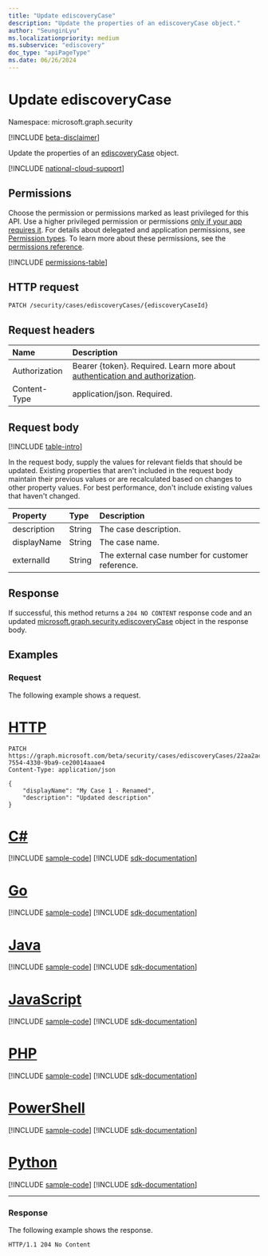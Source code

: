 ```yaml
---
title: "Update ediscoveryCase"
description: "Update the properties of an ediscoveryCase object."
author: "SeunginLyu"
ms.localizationpriority: medium
ms.subservice: "ediscovery"
doc_type: "apiPageType"
ms.date: 06/26/2024
---
```


# Update ediscoveryCase
Namespace: microsoft.graph.security

[!INCLUDE [beta-disclaimer](../../includes/beta-disclaimer.md)]

Update the properties of an [ediscoveryCase](../resources/security-ediscoverycase.md) object.

[!INCLUDE [national-cloud-support](../../includes/global-us.md)]

## Permissions
Choose the permission or permissions marked as least privileged for this API. Use a higher privileged permission or permissions [only if your app requires it](/graph/permissions-overview#best-practices-for-using-microsoft-graph-permissions). For details about delegated and application permissions, see [Permission types](/graph/permissions-overview#permission-types). To learn more about these permissions, see the [permissions reference](/graph/permissions-reference).

<!-- { "blockType": "permissions", "name": "security_ediscoverycase_update" } -->
[!INCLUDE [permissions-table](../includes/permissions/security-ediscoverycase-update-permissions.md)]

## HTTP request

<!-- {
  "blockType": "ignored"
}
-->
```http
PATCH /security/cases/ediscoveryCases/{ediscoveryCaseId}
```

## Request headers
|Name|Description|
|:---|:---|
|Authorization|Bearer {token}. Required. Learn more about [authentication and authorization](/graph/auth/auth-concepts).|
|Content-Type|application/json. Required.|

## Request body
[!INCLUDE [table-intro](../../includes/update-property-table-intro.md)]

In the request body, supply the values for relevant fields that should be updated. Existing properties that aren't included in the request body maintain their previous values or are recalculated based on changes to other property values. For best performance, don't include existing values that haven't changed.

| Property     | Type        | Description |
|:-------------|:------------|:------------|
|description|String|The case description.|
|displayName|String|The case name.|
|externalId|String|The external case number for customer reference.|

## Response

If successful, this method returns a `204 NO CONTENT` response code and an updated [microsoft.graph.security.ediscoveryCase](../resources/security-ediscoverycase.md) object in the response body.

## Examples

### Request
The following example shows a request.

# [HTTP](#tab/http)
<!-- {
  "blockType": "request",
  "name": "update_ediscoverycase"
}
-->
```http
PATCH https://graph.microsoft.com/beta/security/cases/ediscoveryCases/22aa2acd-7554-4330-9ba9-ce20014aaae4
Content-Type: application/json

{
    "displayName": "My Case 1 - Renamed",
    "description": "Updated description"
}
```

# [C#](#tab/csharp)
[!INCLUDE [sample-code](../includes/snippets/csharp/update-ediscoverycase-csharp-snippets.md)]
[!INCLUDE [sdk-documentation](../includes/snippets/snippets-sdk-documentation-link.md)]

# [Go](#tab/go)
[!INCLUDE [sample-code](../includes/snippets/go/update-ediscoverycase-go-snippets.md)]
[!INCLUDE [sdk-documentation](../includes/snippets/snippets-sdk-documentation-link.md)]

# [Java](#tab/java)
[!INCLUDE [sample-code](../includes/snippets/java/update-ediscoverycase-java-snippets.md)]
[!INCLUDE [sdk-documentation](../includes/snippets/snippets-sdk-documentation-link.md)]

# [JavaScript](#tab/javascript)
[!INCLUDE [sample-code](../includes/snippets/javascript/update-ediscoverycase-javascript-snippets.md)]
[!INCLUDE [sdk-documentation](../includes/snippets/snippets-sdk-documentation-link.md)]

# [PHP](#tab/php)
[!INCLUDE [sample-code](../includes/snippets/php/update-ediscoverycase-php-snippets.md)]
[!INCLUDE [sdk-documentation](../includes/snippets/snippets-sdk-documentation-link.md)]

# [PowerShell](#tab/powershell)
[!INCLUDE [sample-code](../includes/snippets/powershell/update-ediscoverycase-powershell-snippets.md)]
[!INCLUDE [sdk-documentation](../includes/snippets/snippets-sdk-documentation-link.md)]

# [Python](#tab/python)
[!INCLUDE [sample-code](../includes/snippets/python/update-ediscoverycase-python-snippets.md)]
[!INCLUDE [sdk-documentation](../includes/snippets/snippets-sdk-documentation-link.md)]

---

### Response
The following example shows the response.

<!-- {
  "blockType": "response",
  "truncated": true
}
-->
```http
HTTP/1.1 204 No Content
```
